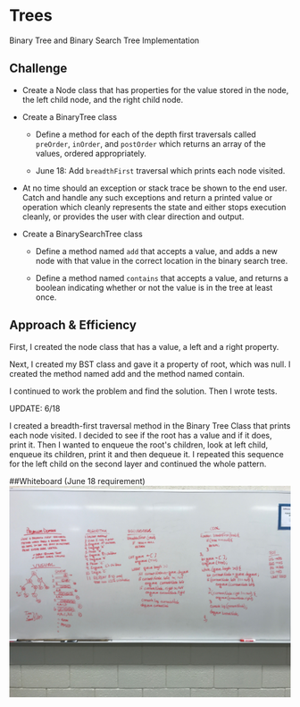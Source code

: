 # Trees
Binary Tree and Binary Search Tree Implementation

## Challenge
* Create a Node class that has properties for the value stored in the node, the left child node, and the right child node. 

* Create a BinaryTree class 
  - Define a method for each of the depth first traversals called ```preOrder```, ```inOrder```, and ```postOrder``` which returns an array of the values, ordered appropriately.

  - June 18: Add ```breadthFirst``` traversal which prints each node visited.

* At no time should an exception or stack trace be shown to the end user. Catch and handle any such exceptions and return a printed value or operation which cleanly represents the state and either stops execution cleanly, or provides the user with clear direction and output.

* Create a BinarySearchTree class 
  - Define a method named ```add``` that accepts a value, and adds a new node with that value in the correct location in the binary search tree. 
  
  - Define a method named ```contains``` that accepts a value, and returns a boolean indicating whether or not the value is in the tree at least once.

## Approach & Efficiency
First, I created the node class that has a value, a left and a right property.

Next, I created my BST class and gave it a property of root, which was null. I created the method named add and the method named contain.

I continued to work the problem and find the solution. Then I wrote tests.

UPDATE: 6/18

I created a breadth-first traversal method in the Binary Tree Class that prints each node visited. I decided to see if the root has a value and if it does, print it. Then I wanted to enqueue the root's children, look at left child, enqueue its children, print it and then dequeue it.  I repeated this sequence for the left child on the second layer and continued the whole pattern.

##Whiteboard (June 18 requirement)
![Whiteboard](assets/breadth_first.JPG)